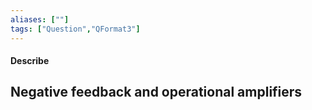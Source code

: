 ```yaml
---
aliases: [""]
tags: ["Question","QFormat3"]
---
```


#### Describe
## Negative feedback and operational amplifiers


